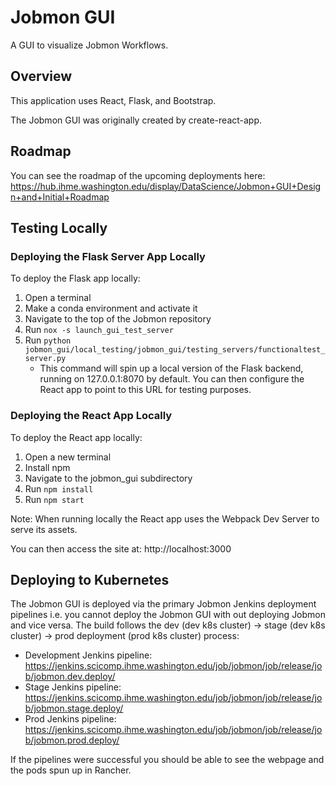 # Jobmon GUI
A GUI to visualize Jobmon Workflows.

## Overview
This application uses React, Flask, and Bootstrap.

The Jobmon GUI was originally created by create-react-app.

## Roadmap
You can see the roadmap of the upcoming deployments here: https://hub.ihme.washington.edu/display/DataScience/Jobmon+GUI+Design+and+Initial+Roadmap

## Testing Locally

### Deploying the Flask Server App Locally
To deploy the Flask app locally:

1. Open a terminal
2. Make a conda environment and activate it
3. Navigate to the top of the Jobmon repository
4. Run `nox -s launch_gui_test_server`
5. Run `python jobmon_gui/local_testing/jobmon_gui/testing_servers/functionaltest_server.py`
    - This command will spin up a local version of the Flask backend, running on 127.0.0.1:8070 by default. You can then configure the React app to point to this URL for testing purposes.

### Deploying the React App Locally
To deploy the React app locally:

1. Open a new terminal
2. Install npm
3. Navigate to the jobmon_gui subdirectory
4. Run `npm install`
5. Run `npm start`

Note: When running locally the React app uses the Webpack Dev Server to serve its assets.

You can then access the site at: http://localhost:3000

## Deploying to Kubernetes
The Jobmon GUI is deployed via the primary Jobmon Jenkins deployment pipelines i.e. you cannot deploy the Jobmon GUI with out deploying Jobmon and vice versa.
The build follows the dev (dev k8s cluster) -> stage (dev k8s cluster) -> prod deployment (prod k8s cluster) process:
- Development Jenkins pipeline: https://jenkins.scicomp.ihme.washington.edu/job/jobmon/job/release/job/jobmon.dev.deploy/
- Stage Jenkins pipeline: https://jenkins.scicomp.ihme.washington.edu/job/jobmon/job/release/job/jobmon.stage.deploy/
- Prod Jenkins pipeline: https://jenkins.scicomp.ihme.washington.edu/job/jobmon/job/release/job/jobmon.prod.deploy/

If the pipelines were successful you should be able to see the webpage and the pods spun up in Rancher.
